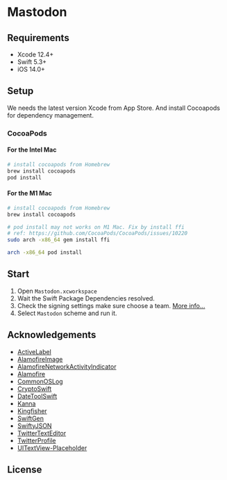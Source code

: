 # Mastodon


## Requirements

- Xcode 12.4+
- Swift 5.3+
- iOS 14.0+

## Setup
We needs the latest version Xcode from App Store. And install Cocoapods for dependency management.

### CocoaPods

#### For the Intel Mac

```zsh
# install cocoapods from Homebrew
brew install cocoapods
pod install
```

#### For the M1 Mac

```zsh
# install cocoapods from Homebrew
brew install cocoapods

# pod install may not works on M1 Mac. Fix by install ffi
# ref: https://github.com/CocoaPods/CocoaPods/issues/10220
sudo arch -x86_64 gem install ffi

arch -x86_64 pod install
```

## Start

1. Open `Mastodon.xcworkspace` 
2. Wait the Swift Package Dependencies resolved. 
2. Check the signing settings make sure choose a team. [More info…](https://help.apple.com/xcode/mac/current/#/dev23aab79b4)
3. Select `Mastodon` scheme and run it.


## Acknowledgements

- [ActiveLabel](https://github.com/TwidereProject/ActiveLabel.swift)
- [AlamofireImage](https://github.com/Alamofire/AlamofireImage)
- [AlamofireNetworkActivityIndicator](https://github.com/Alamofire/AlamofireNetworkActivityIndicator)
- [Alamofire](https://github.com/Alamofire/Alamofire)
- [CommonOSLog](https://github.com/mainasuk/CommonOSLog)
- [CryptoSwift](https://github.com/krzyzanowskim/CryptoSwift)
- [DateToolSwift](https://github.com/MatthewYork/DateTools)
- [Kanna](https://github.com/tid-kijyun/Kanna)
- [Kingfisher](https://github.com/onevcat/Kingfisher)
- [SwiftGen](https://github.com/SwiftGen/SwiftGen)
- [SwiftyJSON](https://github.com/SwiftyJSON/SwiftyJSON)
- [TwitterTextEditor](https://github.com/twitter/TwitterTextEditor)
- [TwitterProfile](https://github.com/OfTheWolf/TwitterProfile)
- [UITextView-Placeholder](https://github.com/devxoul/UITextView-Placeholder)

## License
